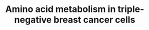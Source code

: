 ---
annotations:
- id: PW:0000011
  parent: classic metabolic pathway
  type: Pathway Ontology
  value: amino acid metabolic pathway
- id: DOID:9252
  parent: genetic disease
  type: Disease Ontology
  value: amino acid metabolic disorder
- id: PW:0001084
  parent: classic metabolic pathway
  type: Pathway Ontology
  value: serine metabolic pathway
- id: DOID:0060081
  parent: disease of cellular proliferation
  type: Disease Ontology
  value: triple-receptor negative breast cancer
- id: PW:0000013
  parent: disease pathway
  type: Pathway Ontology
  value: disease pathway
- id: PW:0000440
  parent: classic metabolic pathway
  type: Pathway Ontology
  value: glycine metabolic pathway
- id: DOID:1612
  parent: disease of cellular proliferation
  type: Disease Ontology
  value: breast cancer
- id: PW:0001086
  parent: classic metabolic pathway
  type: Pathway Ontology
  value: glutamine metabolic pathway
- id: PW:0000605
  parent: disease pathway
  type: Pathway Ontology
  value: cancer pathway
authors:
- Andra
- Egonw
- Mkutmon
- Eweitz
citedin:
- link: PMC11831748
  title: Bioinformatics analysis identifies dysregulation of miR-548F-3p and its hub
    gene in triple-negative breast cancer (2025)
communities:
- CPTAC
description: Amino acid metabolism in triple-negative breast cancer cells. The glutamine,
  serine and glycine metabolic pathways are significantly upregulated. The upregulated
  expression of key genes within the glutamine, serine and glycine metabolic pathways
  have also been observed in triple-negative breast cancer cells
last-edited: 2025-10-30
ndex: null
organisms:
- Homo sapiens
redirect_from:
- /index.php/Pathway:WP5213
- /instance/WP5213
- /instance/WP5213_r140877
revision: r140877
schema-jsonld:
- '@context': https://schema.org/
  '@id': https://wikipathways.github.io/pathways/WP5213.html
  '@type': Dataset
  creator:
    '@type': Organization
    name: WikiPathways
  description: Amino acid metabolism in triple-negative breast cancer cells. The glutamine,
    serine and glycine metabolic pathways are significantly upregulated. The upregulated
    expression of key genes within the glutamine, serine and glycine metabolic pathways
    have also been observed in triple-negative breast cancer cells
  keywords:
  - 3-phospho-glycerate
  - Aminotransferase
  - CB-839
  - GLS
  - GLUT1
  - NH3
  - PHGDH
  - PSAT1
  - PSPH
  - SHMT
  - SLC1A5
  - SLC7A11
  - citrate
  - cystine
  - glucose
  - glutamate
  - glutamine
  - 'glutamine '
  - glycine
  - malate
  - oxaloacetate
  - phosphohydroxypyruvate
  - phosphoserine
  - pyruvate
  - reduced glutathione
  - serine
  - sulfasalazine
  - α-ketoglutarate
  license: CC0
  name: Amino acid metabolism in triple-negative breast cancer cells
seo: CreativeWork
title: Amino acid metabolism in triple-negative breast cancer cells
wpid: WP5213
---